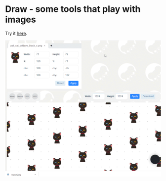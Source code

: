# Draw - some tools that play with images

Try it [here](http://207.148.93.73:3000/#repeat-pattern).

![alt text](docs/images/repeat-demo.gif)
